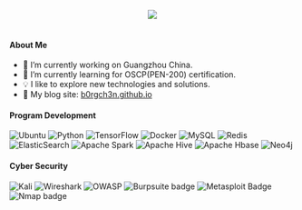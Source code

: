 <br/> 
<div align="center">
  <img src="https://readme-typing-svg.herokuapp.com/?font=Courgette&color=D36387&size=26&center=true&width=660&lines=Hi+there!+This+is+b0rgch3n%2C+good+to+see+you!+%F0%9F%91%8B;I'm+a+Python+developer+interested+in+cyber+security." align="center" />
</div>
<br/> 


#### About Me
- 🔭 I’m currently working on Guangzhou China.
- 🌱 I’m currently learning for OSCP(PEN-200) certification.
- 💡 I like to explore new technologies and solutions.
- 📝 My blog site: [b0rgch3n.github.io](https://b0rgch3n.github.io/)

<!-- 
#### About Business Support

With 5 years' data mining experience, I specialize in precise customer prospecting in biopharmaceuticals.   
My comprehensive solution addresses challenges in finding potential customers, saving you time and resources.   
Trust me for stable business growth.   
Contact me for inquiries and customizations to optimize your biopharmaceutical customer prospecting.  
 -->

#### Program Development
![Ubuntu](https://img.shields.io/badge/Ubuntu-E95420?style=for-the-badge&logo=ubuntu&logoColor=white) ![Python](https://img.shields.io/badge/python-3670A0?style=for-the-badge&logo=python&logoColor=ffdd54) ![TensorFlow](https://img.shields.io/static/v1?style=for-the-badge&message=TensorFlow&color=FF6F00&logo=TensorFlow&logoColor=FFFFFF&label=) ![Docker](https://img.shields.io/badge/docker-%230db7ed.svg?style=for-the-badge&logo=docker&logoColor=white) ![MySQL](https://img.shields.io/badge/MySQL-00000F?style=for-the-badge&logo=mysql&logoColor=white) ![Redis](https://img.shields.io/badge/redis-%23DD0031.svg?style=for-the-badge&logo=redis&logoColor=white) ![ElasticSearch](https://img.shields.io/badge/-ElasticSearch-005571?style=for-the-badge&logo=elasticsearch) ![Apache Spark](https://img.shields.io/static/v1?style=for-the-badge&message=Apache+Spark&color=E25A1C&logo=Apache+Spark&logoColor=FFFFFF&label=) ![Apache Hive](https://img.shields.io/static/v1?style=for-the-badge&message=Apache+Hive&color=222222&logo=Apache+Hive&logoColor=FDEE21&label=) ![Apache Hbase](https://img.shields.io/static/v1?style=for-the-badge&message=Apache+Hbase&color=ba150c&logoColor=&label=&logo=) ![Neo4j](https://img.shields.io/static/v1?style=for-the-badge&message=Neo4j&color=008CC1&logo=Neo4j&logoColor=FFFFFF&label=)


#### Cyber Security
![Kali](https://img.shields.io/badge/Kali-268BEE?style=for-the-badge&logo=kalilinux&logoColor=white) ![Wireshark](https://img.shields.io/static/v1?style=for-the-badge&message=Wireshark&color=1679A7&logo=Wireshark&logoColor=FFFFFF&label=) ![OWASP](https://img.shields.io/static/v1?style=for-the-badge&message=OWASP&color=000000&logo=OWASP&logoColor=FFFFFF&label=) ![Burpsuite badge](https://img.shields.io/badge/burp_suite-FF4500?style=for-the-badge)
![Metasploit Badge](https://img.shields.io/badge/Metasploit-007396?style=for-the-badge)
![Nmap badge](https://img.shields.io/badge/nmap-4F0599?style=for-the-badge)

<!-- 
<img src="https://www.hackthebox.eu/badge/image/471185"></img>
<img src="https://tryhackme-badges.s3.amazonaws.com/b0rgch3n.png">
 -->
 
<!-- 
#### Github Stats
<img src="https://github-readme-stats.vercel.app/api?username=b0rgch3n&show_icons=true&theme=dracula&count_private=true&hide_border=true"/>
 -->
 
<!-- Profile views -->
<img src="https://komarev.com/ghpvc/?username=b0rgch3n&color=D36387&style=flat-square" width="0" height="0"/> 

